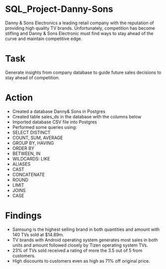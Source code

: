 # SQL_Project-Danny-Sons

Danny & Sons Electronics a leading retail company with the reputation of providing high quality TV brands. Unfortunately, competition has become stifling and Danny & Sons Electronic must find ways to stay ahead of the curve and maintain competitive edge.

# Task
Generate insights from company database to guide future sales decisions to stay ahead of competition.

# Action
- Created a database Danny& Sons in Postgres
- Created table sales_ds in the database with the columns below
- Imported database CSV file into Postgres 
- Performed some queries using:
- SELECT DISTINCT
- COUNT, SUM, AVERAGE
- GROUP BY, HAVING
- ORDER BY
- BETWEEN, IN
- WILDCARDS: LIKE
- ALIASES
- CAST
- CONCATENATE
- ROUND
- LIMIT
- JOINS
- CASE

# Findings
- Samsung  is the highest selling brand in both quantities and amount with 140 TVs sold at $14.89m.
- TV brands with Android operating system generates most sales in both units and amount followed closely by Tizen operating system TVs.
- 23% of TVs sold received a rating of more the 3.5 out of 5 from customers.
-  High discounts to customers even as high as 71% off original price.



